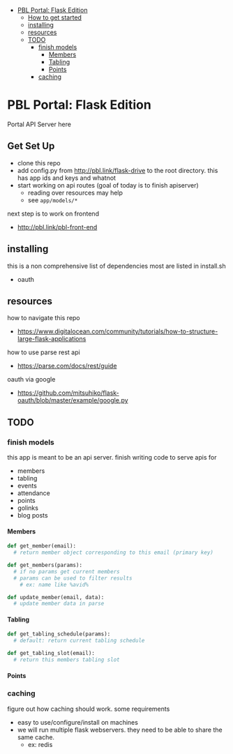 <!-- START doctoc generated TOC please keep comment here to allow auto update -->
<!-- DON'T EDIT THIS SECTION, INSTEAD RE-RUN doctoc TO UPDATE -->

- [PBL Portal: Flask Edition](#pbl-portal-flask-edition)
  - [How to get started](#how-to-get-started)
  - [installing](#installing)
  - [resources](#resources)
  - [TODO](#todo)
    - [finish models](#finish-models)
      - [Members](#members)
      - [Tabling](#tabling)
      - [Points](#points)
    - [caching](#caching)

<!-- END doctoc generated TOC please keep comment here to allow auto update -->

# PBL Portal: Flask Edition
Portal API Server here

## Get Set Up

- clone this repo
- add config.py from http://pbl.link/flask-drive to the root directory. this has app ids and keys and whatnot
- start working on api routes (goal of today is to finish apiserver)
  - reading over resources may help
  - see `app/models/*`

next step is to work on frontend
- http://pbl.link/pbl-front-end

## installing

this is a non comprehensive list of dependencies
most are listed in install.sh

- oauth

## resources

how to navigate this repo
- https://www.digitalocean.com/community/tutorials/how-to-structure-large-flask-applications

how to use parse rest api
- https://parse.com/docs/rest/guide

oauth via google
- https://github.com/mitsuhiko/flask-oauth/blob/master/example/google.py

## TODO

### finish models

this app is meant to be an api server. finish writing code to serve apis for

- members
- tabling
- events
- attendance
- points
- golinks
- blog posts

#### Members
```python
def get_member(email):
  # return member object corresponding to this email (primary key)

def get_members(params):
  # if no params get current members
  # params can be used to filter results
    # ex: name like %avid%

def update_member(email, data):
  # update member data in parse

```

#### Tabling
```python
def get_tabling_schedule(params):
  # default: return current tabling schedule

def get_tabling_slot(email):
  # return this members tabling slot
```

#### Points


### caching

figure out how caching should work. some requirements
- easy to use/configure/install on machines
- we will run multiple flask webservers. they need to be able to share the same cache.
  - ex: redis



